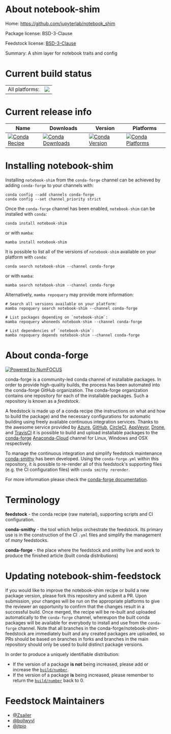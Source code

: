 About notebook-shim
===================

Home: https://github.com/jupyterlab/notebook_shim

Package license: BSD-3-Clause

Feedstock license: [BSD-3-Clause](https://github.com/conda-forge/notebook-shim-feedstock/blob/main/LICENSE.txt)

Summary: A shim layer for notebook traits and config

Current build status
====================


<table><tr><td>All platforms:</td>
    <td>
      <a href="https://dev.azure.com/conda-forge/feedstock-builds/_build/latest?definitionId=15575&branchName=main">
        <img src="https://dev.azure.com/conda-forge/feedstock-builds/_apis/build/status/notebook-shim-feedstock?branchName=main">
      </a>
    </td>
  </tr>
</table>

Current release info
====================

| Name | Downloads | Version | Platforms |
| --- | --- | --- | --- |
| [![Conda Recipe](https://img.shields.io/badge/recipe-notebook--shim-green.svg)](https://anaconda.org/conda-forge/notebook-shim) | [![Conda Downloads](https://img.shields.io/conda/dn/conda-forge/notebook-shim.svg)](https://anaconda.org/conda-forge/notebook-shim) | [![Conda Version](https://img.shields.io/conda/vn/conda-forge/notebook-shim.svg)](https://anaconda.org/conda-forge/notebook-shim) | [![Conda Platforms](https://img.shields.io/conda/pn/conda-forge/notebook-shim.svg)](https://anaconda.org/conda-forge/notebook-shim) |

Installing notebook-shim
========================

Installing `notebook-shim` from the `conda-forge` channel can be achieved by adding `conda-forge` to your channels with:

```
conda config --add channels conda-forge
conda config --set channel_priority strict
```

Once the `conda-forge` channel has been enabled, `notebook-shim` can be installed with `conda`:

```
conda install notebook-shim
```

or with `mamba`:

```
mamba install notebook-shim
```

It is possible to list all of the versions of `notebook-shim` available on your platform with `conda`:

```
conda search notebook-shim --channel conda-forge
```

or with `mamba`:

```
mamba search notebook-shim --channel conda-forge
```

Alternatively, `mamba repoquery` may provide more information:

```
# Search all versions available on your platform:
mamba repoquery search notebook-shim --channel conda-forge

# List packages depending on `notebook-shim`:
mamba repoquery whoneeds notebook-shim --channel conda-forge

# List dependencies of `notebook-shim`:
mamba repoquery depends notebook-shim --channel conda-forge
```


About conda-forge
=================

[![Powered by
NumFOCUS](https://img.shields.io/badge/powered%20by-NumFOCUS-orange.svg?style=flat&colorA=E1523D&colorB=007D8A)](https://numfocus.org)

conda-forge is a community-led conda channel of installable packages.
In order to provide high-quality builds, the process has been automated into the
conda-forge GitHub organization. The conda-forge organization contains one repository
for each of the installable packages. Such a repository is known as a *feedstock*.

A feedstock is made up of a conda recipe (the instructions on what and how to build
the package) and the necessary configurations for automatic building using freely
available continuous integration services. Thanks to the awesome service provided by
[Azure](https://azure.microsoft.com/en-us/services/devops/), [GitHub](https://github.com/),
[CircleCI](https://circleci.com/), [AppVeyor](https://www.appveyor.com/),
[Drone](https://cloud.drone.io/welcome), and [TravisCI](https://travis-ci.com/)
it is possible to build and upload installable packages to the
[conda-forge](https://anaconda.org/conda-forge) [Anaconda-Cloud](https://anaconda.org/)
channel for Linux, Windows and OSX respectively.

To manage the continuous integration and simplify feedstock maintenance
[conda-smithy](https://github.com/conda-forge/conda-smithy) has been developed.
Using the ``conda-forge.yml`` within this repository, it is possible to re-render all of
this feedstock's supporting files (e.g. the CI configuration files) with ``conda smithy rerender``.

For more information please check the [conda-forge documentation](https://conda-forge.org/docs/).

Terminology
===========

**feedstock** - the conda recipe (raw material), supporting scripts and CI configuration.

**conda-smithy** - the tool which helps orchestrate the feedstock.
                   Its primary use is in the construction of the CI ``.yml`` files
                   and simplify the management of *many* feedstocks.

**conda-forge** - the place where the feedstock and smithy live and work to
                  produce the finished article (built conda distributions)


Updating notebook-shim-feedstock
================================

If you would like to improve the notebook-shim recipe or build a new
package version, please fork this repository and submit a PR. Upon submission,
your changes will be run on the appropriate platforms to give the reviewer an
opportunity to confirm that the changes result in a successful build. Once
merged, the recipe will be re-built and uploaded automatically to the
`conda-forge` channel, whereupon the built conda packages will be available for
everybody to install and use from the `conda-forge` channel.
Note that all branches in the conda-forge/notebook-shim-feedstock are
immediately built and any created packages are uploaded, so PRs should be based
on branches in forks and branches in the main repository should only be used to
build distinct package versions.

In order to produce a uniquely identifiable distribution:
 * If the version of a package **is not** being increased, please add or increase
   the [``build/number``](https://docs.conda.io/projects/conda-build/en/latest/resources/define-metadata.html#build-number-and-string).
 * If the version of a package **is** being increased, please remember to return
   the [``build/number``](https://docs.conda.io/projects/conda-build/en/latest/resources/define-metadata.html#build-number-and-string)
   back to 0.

Feedstock Maintainers
=====================

* [@Zsailer](https://github.com/Zsailer/)
* [@bollwyvl](https://github.com/bollwyvl/)
* [@jtpio](https://github.com/jtpio/)

